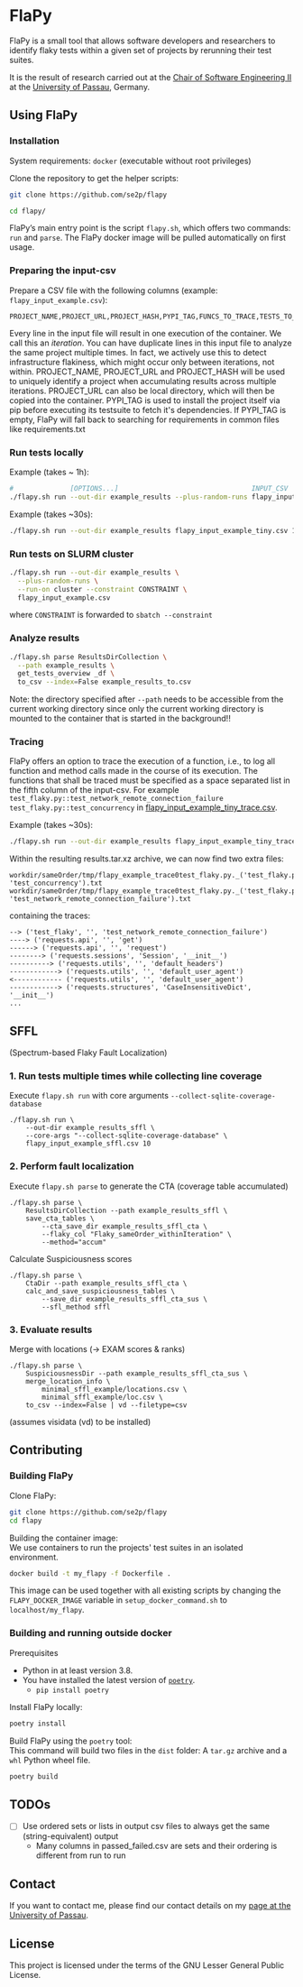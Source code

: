 # FlaPy

FlaPy is a small tool that allows software developers and researchers to identify flaky tests within a given set of projects by rerunning their test suites.

It is the result of research carried out at the
[Chair of Software Engineering II](https://www.fim.uni-passau.de/lehrstuhl-fuer-software-engineering-ii/)
at the [University of Passau](https://www.uni-passau.de), Germany.


## Using FlaPy


### Installation

System requirements: `docker` (executable without root privileges)

Clone the repository to get the helper scripts:
```bash
git clone https://github.com/se2p/flapy

cd flapy/
```
FlaPy’s main entry point is the script `flapy.sh`, which offers two commands: `run` and `parse`.
The FlaPy docker image will be pulled automatically on first usage.


### Preparing the input-csv

Prepare a CSV file with the following columns (example: `flapy_input_example.csv`):
```
PROJECT_NAME,PROJECT_URL,PROJECT_HASH,PYPI_TAG,FUNCS_TO_TRACE,TESTS_TO_BE_RUN,NUM_RUNS
```

Every line in the input file will result in one execution of the container. We call this an *iteration*.
You can have duplicate lines in this input file to analyze the same project multiple times.
In fact, we actively use this to detect infrastructure flakiness, which might occur only between iterations, not within.
PROJECT_NAME, PROJECT_URL and PROJECT_HASH will be used to uniquely identify a project when accumulating results across multiple iterations.
PROJECT_URL can also be local directory, which will then be copied into the container.
PYPI_TAG is used to install the project itself via pip before executing its testsuite to fetch it's dependencies.
If PYPI_TAG is empty, FlaPy will fall back to searching for requirements in common files like requirements.txt


### Run tests locally

Example (takes ~ 1h):
```bash
#              [OPTIONS...]                                 INPUT_CSV
./flapy.sh run --out-dir example_results --plus-random-runs flapy_input_example.csv 5
```

Example (takes ~30s):
```bash
./flapy.sh run --out-dir example_results flapy_input_example_tiny.csv 1
```


### Run tests on SLURM cluster

```bash
./flapy.sh run --out-dir example_results \
  --plus-random-runs \
  --run-on cluster --constraint CONSTRAINT \
  flapy_input_example.csv
```
where `CONSTRAINT` is forwarded to `sbatch --constraint`


### Analyze results

```bash
./flapy.sh parse ResultsDirCollection \
  --path example_results \
  get_tests_overview _df \
  to_csv --index=False example_results_to.csv
```
Note: the directory specified after `--path` needs to be accessible from the current working directory since only the current working directory is mounted to the container that is started in the background!!


### Tracing

FlaPy offers an option to trace the execution of a function, i.e., to log all function and method calls made in the course of its execution.
The functions that shall be traced must be specified as a space separated list in the fifth column of the input-csv.
For example `test_flaky.py::test_network_remote_connection_failure test_flaky.py::test_concurrency` in [flapy_input_example_tiny_trace.csv](flapy_input_example_tiny_trace.csv).

Example (takes ~30s):
```bash
./flapy.sh run --out-dir example_results flapy_input_example_tiny_trace.csv
```

Within the resulting results.tar.xz archive, we can now find two extra files:
```
workdir/sameOrder/tmp/flapy_example_trace0test_flaky.py._('test_flaky.py', 'test_concurrency').txt
workdir/sameOrder/tmp/flapy_example_trace0test_flaky.py._('test_flaky.py', 'test_network_remote_connection_failure').txt
```
containing the traces:
```
--> ('test_flaky', '', 'test_network_remote_connection_failure')
----> ('requests.api', '', 'get')
------> ('requests.api', '', 'request')
--------> ('requests.sessions', 'Session', '__init__')
----------> ('requests.utils', '', 'default_headers')
------------> ('requests.utils', '', 'default_user_agent')
<------------ ('requests.utils', '', 'default_user_agent')
------------> ('requests.structures', 'CaseInsensitiveDict', '__init__')
...
```


## SFFL

(Spectrum-based Flaky Fault Localization)

### 1. Run tests multiple times while collecting line coverage

Execute `flapy.sh run` with core arguments `--collect-sqlite-coverage-database`

```
./flapy.sh run \
    --out-dir example_results_sffl \
    --core-args "--collect-sqlite-coverage-database" \
    flapy_input_example_sffl.csv 10
```


### 2. Perform fault localization

Execute `flapy.sh parse` to generate the CTA (coverage table accumulated)

```
./flapy.sh parse \
    ResultsDirCollection --path example_results_sffl \
    save_cta_tables \
        --cta_save_dir example_results_sffl_cta \
        --flaky_col "Flaky_sameOrder_withinIteration" \
        --method="accum"
```

Calculate Suspiciousness scores

```
./flapy.sh parse \
    CtaDir --path example_results_sffl_cta \
    calc_and_save_suspiciousness_tables \
        --save_dir example_results_sffl_cta_sus \
        --sfl_method sffl
```

### 3. Evaluate results

Merge with locations (-> EXAM scores & ranks)

```
./flapy.sh parse \
    SuspiciousnessDir --path example_results_sffl_cta_sus \
    merge_location_info \
        minimal_sffl_example/locations.csv \
        minimal_sffl_example/loc.csv \
    to_csv --index=False | vd --filetype=csv
```
(assumes visidata (vd) to be installed)


## Contributing

### Building FlaPy

Clone FlaPy:

```bash
git clone https://github.com/se2p/flapy
cd flapy
```

Building the container image:  
We use containers to run the projects' test suites in an isolated environment.

```bash
docker build -t my_flapy -f Dockerfile .
```
This image can be used together with all existing scripts by changing the `FLAPY_DOCKER_IMAGE` variable in `setup_docker_command.sh` to `localhost/my_flapy`.


### Building and running outside docker

Prerequisites
- Python in at least version 3.8.
- You have installed the latest version of [`poetry`](https://python-poetry.org).
    - `pip install poetry`


Install FlaPy locally:

```bash
poetry install
```


Build FlaPy using the `poetry` tool:  
This command will build two files in the `dist` folder: A `tar.gz` archive and a `whl` Python wheel file.

```bash
poetry build
```


## TODOs

- [ ] Use ordered sets or lists in output csv files to always get the same (string-equivalent) output
    * Many columns in passed_failed.csv are sets and their ordering is different from run to run


## Contact

If you want to contact me, please find our contact details on my
[page at the University of Passau](https://www.fim.uni-passau.de/lehrstuhl-fuer-software-engineering-ii/lehrstuhlteam/).

## License

This project is licensed under the terms of the GNU Lesser General Public License.

